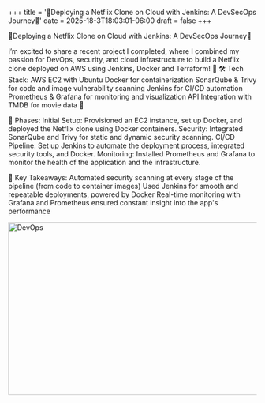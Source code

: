 +++
title = '🎉Deploying a Netflix Clone on Cloud with Jenkins: A DevSecOps Journey🎉'
date = 2025-18-3T18:03:01-06:00
draft = false
+++

🎉Deploying a Netflix Clone on Cloud with Jenkins: A DevSecOps Journey🎉

I’m excited to share a recent project I completed, where I combined my passion for DevOps, security, and cloud infrastructure to build a Netflix clone deployed on AWS using Jenkins, Docker and Terraform! 🎉
🛠 Tech Stack:
AWS EC2 with Ubuntu 
Docker for containerization
SonarQube & Trivy for code and image vulnerability scanning
Jenkins for CI/CD automation
Prometheus & Grafana for monitoring and visualization
API Integration with TMDB for movie data 🎥

📌 Phases:
Initial Setup: Provisioned an EC2 instance, set up Docker, and deployed the Netflix clone using Docker containers.
Security: Integrated SonarQube and Trivy for static and dynamic security scanning.
CI/CD Pipeline: Set up Jenkins to automate the deployment process, integrated security tools, and Docker.
Monitoring: Installed Prometheus and Grafana to monitor the health of the application and the infrastructure.

🔑 Key Takeaways:
Automated security scanning at every stage of the pipeline (from code to container images)
Used Jenkins for smooth and repeatable deployments, powered by Docker
Real-time monitoring with Grafana and Prometheus ensured constant insight into the app's performance

 <img src="https://github.com/user-attachments/assets/a731b53e-a8de-4ba1-a9aa-c6200c6486ae" alt="DevOps" width="600" height="350"> 
